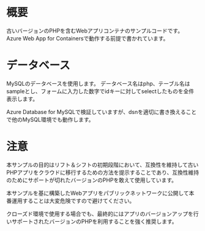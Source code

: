 # 概要
古いバージョンのPHPを含むWebアプリコンテナのサンプルコードです。
Azure Web App for Containersで動作する前提で書かれています。

# データベース

MySQLのデータベースを使用します。
データベース名はphp、テーブル名はsampleとし、フォームに入力した数字でidキーに対してselectしたものを全件表示します。

Azure Database for MySQLで検証していますが、dsnを適切に書き換えることで他のMySQL環境でも動作します。

# 注意

本サンプルの目的はリフト＆シフトの初期段階において、互換性を維持して古いPHPアプリをクラウドに移行するための方法を提示することであり、互換性維持のためにサポートが切れたバージョンのPHPを敢えて使用しています。

本サンプルを基に構築したWebアプリをパブリックネットワークに公開して本番運用することは大変危険ですので避けてください。

クローズド環境で使用する場合でも、最終的にはアプリのバージョンアップを行いサポートされたバージョンのPHPを利用することを強く推奨します。
